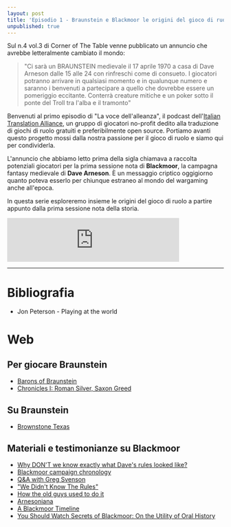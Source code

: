 ```yaml
---
layout: post
title: 'Episodio 1 - Braunstein e Blackmoor le origini del gioco di ruolo'
unpublished: true
---
```


Sul n.4 vol.3 di Corner of The Table venne pubblicato un annuncio che avrebbe letteralmente cambiato il mondo:

> "Ci sarà un BRAUNSTEIN medievale il 17 aprile 1970 a casa di Dave Arneson dalle 15 alle 24 con rinfreschi come di consueto. I giocatori potranno arrivare in qualsiasi momento e in qualunque numero e saranno i benvenuti a partecipare a quello che dovrebbe essere un pomeriggio eccitante. Conterrà creature mitiche e un poker sotto il ponte del Troll tra l'alba e il tramonto"

Benvenuti al primo episodio di "La voce dell'alleanza", il podcast dell'[Italian Translation Alliance](https://italiantranslationalliance.org), un gruppo di giocatori no-profit dedito alla traduzione di giochi di ruolo gratuiti e preferibilmente open source. Portiamo avanti questo progetto mossi dalla nostra passione per il gioco di ruolo e siamo qui per condividerla.

L'annuncio che abbiamo letto prima della sigla chiamava a raccolta potenziali giocatori per la prima sessione nota di **Blackmoor**, la campagna fantasy medievale di **Dave Arneson**. È un messaggio criptico oggigiorno quanto poteva esserlo per chiunque estraneo al mondo del wargaming anche all'epoca.

In questa serie esploreremo insieme le origini del gioco di ruolo a partire appunto dalla prima sessione nota della storia.

<iframe src="https://anchor.fm/itatranslationalliance/embed/episodes/Le-Origini-del-GDR---Episodio-1-Braunstein-e-Blackmoor-le-origini-del-GDR-e1824f8" height="102px" width="400px" frameborder="0" scrolling="no"></iframe>

---

# Bibliografia

- Jon Peterson - Playing at the world

# Web

## Per giocare Braunstein

- [Barons of Braunstein](https://www.drivethrurpg.com/product/139125/Barons-of-Braunstein)
- [Chronicles I: Roman Silver, Saxon Greed](https://www.drivethrurpg.com/product/358778/Chronicles-I-Roman-Silver-Saxon-Greed)

## Su Braunstein
- [Brownstone Texas](https://odd74.proboards.com/thread/14981/brownstone-texas)

## Materiali e testimonianze su Blackmoor

- [Why DON'T we know exactly what Dave's rules looked like?](https://odd74.proboards.com/post/243249/thread)
- [Blackmoor campaign chronology](https://odd74.proboards.com/thread/2950/blackmoor-campaign-chronology)
- [Q&A with Greg Svenson](http://shamsgrog.blogspot.com/2009/05/q-with-greg-svenson.html)
- ["We Didn't Know The Rules"](https://odd74.proboards.com/thread/14598/rules)
- [How the old guys used to do it](https://odd74.proboards.com/thread/13675/old-guys-used)
- [Arnesoniana](https://odd74.proboards.com/thread/12562/arnesoniana)
- [A Blackmoor Timeline](http://boggswood.blogspot.com/2019/10/a-blackmoor-timeline.html)
- [You Should Watch Secrets of Blackmoor: On the Utility of Oral History](https://thegeekanthropologist.com/2019/10/23/you-should-watch-secrets-of-blackmoor-on-the-utility-of-oral-history)